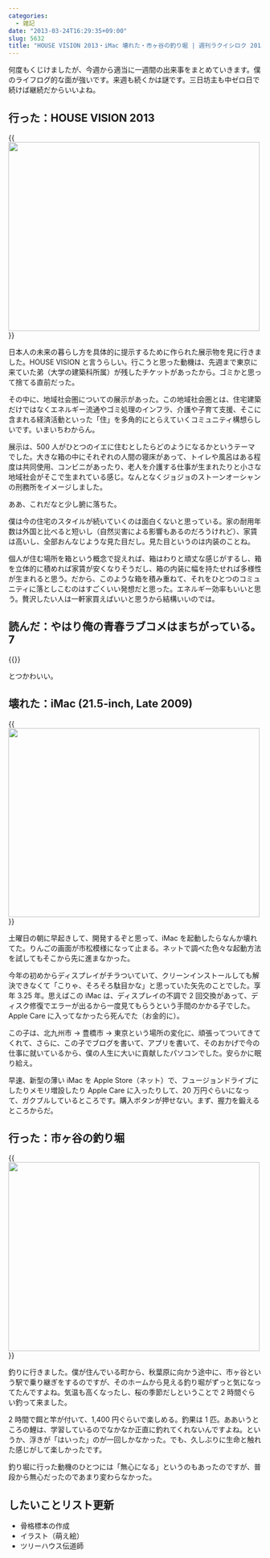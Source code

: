 ```yaml
---
categories:
  - 雑記
date: "2013-03-24T16:29:35+09:00"
slug: 5632
title: "HOUSE VISION 2013・iMac 壊れた・市ヶ谷の釣り堀 | 週刊ラクイシロク 2013 年第 12 週"
---
```


何度もくじけましたが、今週から適当に一週間の出来事をまとめていきます。僕のライフログ的な面が強いです。来週も続くかは謎です。三日坊主も中ゼロ日で続けば継続だからいいよね。

## 行った：HOUSE VISION 2013

{{<img alt="" src="/images/2013/03/5632_1.jpg" width="500" height="375">}}

日本人の未来の暮らし方を具体的に提示するために作られた展示物を見に行きました。HOUSE VISION と言うらしい。行こうと思った動機は、先週まで東京に来ていた弟（大学の建築科所属）が残したチケットがあったから。ゴミかと思って捨てる直前だった。

その中に、地域社会圏についての展示があった。この地域社会圏とは、住宅建築だけではなくエネルギー流通やゴミ処理のインフラ、介護や子育て支援、そこに含まれる経済活動といった「住」を多角的にとらえていくコミュニティ構想らしいです。いまいちわからん。

展示は、500 人がひとつのイエに住むとしたらどのようになるかというテーマでした。大きな箱の中にそれぞれの人間の寝床があって、トイレや風呂はある程度は共同使用、コンビニがあったり、老人を介護する仕事が生まれたりと小さな地域社会がそこで生まれている感じ。なんとなくジョジョのストーンオーシャンの刑務所をイメージしました。

ああ、これだなと少し腑に落ちた。

僕は今の住宅のスタイルが続いていくのは面白くないと思っている。家の耐用年数は外国と比べると短いし（自然災害による影響もあるのだろうけれど）、家賃は高いし、全部おんなじような見た目だし。見た目というのは内装のことね。

個人が住む場所を箱という概念で捉えれば、箱はわりと頑丈な感じがするし、箱を立体的に積めれば家賃が安くなりそうだし、箱の内装に幅を持たせれば多様性が生まれると思う。だから、このような箱を積み重ねて、それをひとつのコミュニティに落としこむのはすごくいい発想だと思った。エネルギー効率もいいと思う。贅沢したい人は一軒家買えばいいと思うから結構いいのでは。

## 読んだ：やはり俺の青春ラブコメはまちがっている。7

{{<amazon id="4094514023" title="やはり俺の青春ラブコメはまちがっている。7 (ガガガ文庫)" src="https://images-na.ssl-images-amazon.com/images/I/512d9mOAy8L._SL160_.jpg">}}

とつかわいい。

## 壊れた：iMac (21.5-inch, Late 2009)

{{<img alt="" src="/images/2013/03/5632_2.jpg" width="500" height="375">}}

土曜日の朝に早起きして、開発するぞと思って、iMac を起動したらなんか壊れてた。りんごの画面が市松模様になって止まる。ネットで調べた色々な起動方法を試してもそこから先に進まなかった。

今年の初めからディスプレイがチラついていて、クリーンインストールしても解決できなくて「こりゃ、そろそろ駄目かな」と思っていた矢先のことでした。享年 3.25 年。思えばこの iMac は、ディスプレイの不調で 2 回交換があって、ディスク修復でエラーが出るから一度見てもらうという手間のかかる子でした。Apple Care に入ってなかったら死んでた（お金的に）。

この子は、北九州市 → 豊橋市 → 東京という場所の変化に、頑張ってついてきてくれて、さらに、この子でブログを書いて、アプリを書いて、そのおかげで今の仕事に就いているから、僕の人生に大いに貢献したパソコンでした。安らかに眠り給え。

早速、新型の薄い iMac を Apple Store（ネット）で、フュージョンドライブにしたりメモリ増設したり Apple Care に入ったりして、20 万円ぐらいになって、ガクブルしているところです。購入ボタンが押せない。まず、握力を鍛えるところからだ。

## 行った：市ヶ谷の釣り堀

{{<img alt="" src="/images/2013/03/5632_3.jpg" width="500" height="375">}}

釣りに行きました。僕が住んでいる町から、秋葉原に向かう途中に、市ヶ谷という駅で乗り継ぎをするのですが、そのホームから見える釣り堀がずっと気になってたんですよね。気温も高くなったし、桜の季節だしということで 2 時間ぐらい釣って来ました。

2 時間で餌と竿が付いて、1,400 円ぐらいで楽しめる。釣果は 1 匹。ああいうところの鯉は、学習しているのでなかなか正直に釣れてくれないんですよね。というか、浮きが「はいった」のが一回しかなかった。でも、久しぶりに生命と触れた感じがして楽しかったです。

釣り堀に行った動機のひとつには「無心になる」というのもあったのですが、普段から無心だったのであまり変わらなかった。

## したいことリスト更新

- 骨格標本の作成
- イラスト（萌え絵）
- ツリーハウス伝道師
